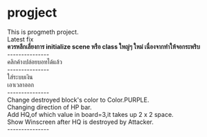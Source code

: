 # progject
This is progmeth project.<br />
Latest fix<br />
**ควรหลีกเลี่ยงการ initialize scene หรือ class ใหญ่ๆ ใหม่ เนื่องจากทำให้จอกระพริบ** <br />
---------------<br />
คลิกค้างปล่อยบอทได้แล้ว<br />
---------------<br />
ใส่ระบบเงิน<br />
เอาเวลาออก<br />
---------------<br />
Change destroyed block's color to Color.PURPLE.<br />
Changing direction of HP bar.<br />
Add HQ,of which value in board=3,it takes up 2 x 2 space.<br />
Show Winscreen after HQ is destroyed by Attacker.<br />
---------------<br />
